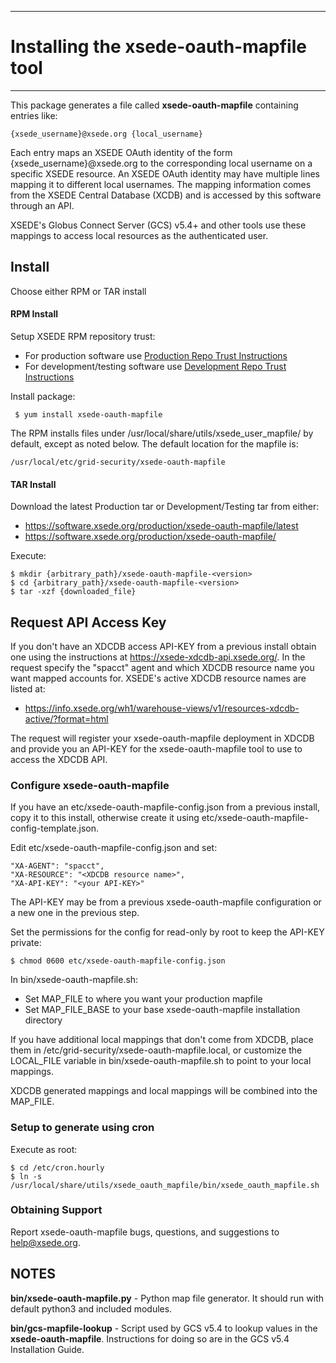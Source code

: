 ***
# Installing the xsede-oauth-mapfile tool
***

This package generates a file called **xsede-oauth-mapfile** containing entries like:

    {xsede_username}@xsede.org {local_username}

Each entry maps an XSEDE OAuth identity of the form {xsede_username}@xsede.org
to the corresponding local username on a specific XSEDE resource. An XSEDE OAuth
identity may have multiple lines mapping it to different local usernames.
The mapping information comes from the XSEDE Central Database (XCDB) and is accessed
by this software through an API.

XSEDE's Globus Connect Server (GCS) v5.4+ and other tools use these mappings to
access local resources as the authenticated user.

## Install

Choose either RPM or TAR install

#### RPM Install

Setup XSEDE RPM repository trust:

  * For production software use [Production Repo Trust Instructions](https://software.xsede.org/production/repo/repoconfig.txt)
  * For development/testing software use [Development Repo Trust Instructions](https://software.xsede.org/development/repo/repoconfig.txt)

Install package:

     $ yum install xsede-oauth-mapfile

The RPM installs files under /usr/local/share/utils/xsede_user_mapfile/ by default,
except as noted below. The default location for the mapfile is:

    /usr/local/etc/grid-security/xsede-oauth-mapfile

#### TAR Install

Download the latest Production tar or Development/Testing tar from either:
* https://software.xsede.org/production/xsede-oauth-mapfile/latest
* https://software.xsede.org/production/xsede-oauth-mapfile/

Execute:

    $ mkdir {arbitrary_path}/xsede-oauth-mapfile-<version>
    $ cd {arbitrary_path}/xsede-oauth-mapfile-<version>
    $ tar -xzf {downloaded_file}

## Request API Access Key

If you don't have an XDCDB access API-KEY from a previous install obtain one using
the instructions at https://xsede-xdcdb-api.xsede.org/. In the request specify the
"spacct" agent and which XDCDB resource name you want mapped accounts for. XSEDE's
active XDCDB resource names are listed at:
* https://info.xsede.org/wh1/warehouse-views/v1/resources-xdcdb-active/?format=html

The request will register your xsede-oauth-mapfile deployment in XDCDB and provide
you an API-KEY for the xsede-oauth-mapfile tool to use to access the XDCDB API.

### Configure xsede-oauth-mapfile

If you have an etc/xsede-oauth-mapfile-config.json from a previous install, copy it
to this install, otherwise create it using etc/xsede-oauth-mapfile-config-template.json.

Edit etc/xsede-oauth-mapfile-config.json and set:

    "XA-AGENT": "spacct",
    "XA-RESOURCE": "<XDCDB resource name>",
    "XA-API-KEY": "<your API-KEY>"

The API-KEY may be from a previous xsede-oauth-mapfile configuration or a new one
in the previous step.

Set the permissions for the config for read-only by root to keep the API-KEY private:

    $ chmod 0600 etc/xsede-oauth-mapfile-config.json

In bin/xsede-oauth-mapfile.sh:
 * Set MAP_FILE to where you want your production mapfile
 * Set MAP_FILE_BASE to your base xsede-oauth-mapfile installation directory

If you have additional local mappings that don't come from XDCDB, place them in
/etc/grid-security/xsede-oauth-mapfile.local, or customize the LOCAL_FILE variable
in bin/xsede-oauth-mapfile.sh to point to your local mappings.

XDCDB generated mappings and local mappings will be combined into the MAP_FILE.

### Setup to generate using cron

Execute as root:

    $ cd /etc/cron.hourly
    $ ln -s /usr/local/share/utils/xsede_oauth_mapfile/bin/xsede_oauth_mapfile.sh

### Obtaining Support

Report xsede-oauth-mapfile bugs, questions, and suggestions to help@xsede.org.

## NOTES

**bin/xsede-oauth-mapfile.py** - Python map file generator.
It should run with default python3 and included modules.

**bin/gcs-mapfile-lookup** - Script used by GCS v5.4 to lookup values in
the **xsede-oauth-mapfile**. Instructions for doing so are in the GCS v5.4 Installation Guide.
